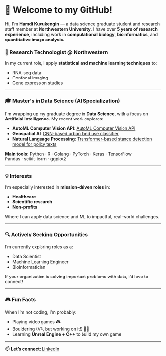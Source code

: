 # 👋 Welcome to my GitHub!

Hi, I'm **Hamdi Kucukengin** — a data science graduate student and research staff member at **Northwestern University**. I have over **5 years of research experience**, including work in **computational biology**, **bioinformatics**, and **quantitative image analysis**.

### 🔬 Research Technologist @ Northwestern
In my current role, I apply **statistical and machine learning techniques** to:
- RNA-seq data
- Confocal imaging
- Gene expression studies

---

### 🎓 Master's in Data Science (AI Specialization)
I'm wrapping up my graduate degree in **Data Science**, with a focus on **Artificial Intelligence**. My recent work explores:
- **AutoML Computer Vision API**: [AutoML Computer Vision API](https://github.com/hamodikk/automl-cv-api)
- **Geospatial AI**: [CNN-based urban land use classifier](https://github.com/hamodikk/CNN_Typography)
- **Natural Language Processing**: [Transformer-based stance detection model for policy texts](https://github.com/hamodikk/stance_detection)

**Main tools:**
Python · R · Golang · PyTorch · Keras · TensorFlow  
Pandas · scikit-learn · ggplot2

---

### 💡 Interests
I’m especially interested in **mission-driven roles** in:
- **Healthcare**
- **Scientific research**
- **Non-profits**

Where I can apply data science and ML to impactful, real-world challenges.

---

### 🔍 Actively Seeking Opportunities
I’m currently exploring roles as a:
- Data Scientist
- Machine Learning Engineer
- Bioinformatician

If your organization is solving important problems with data, I’d love to connect!

---

### 🎮 Fun Facts
When I’m not coding, I’m probably:
- Playing video games 🎮
- Bouldering (V4, but working on it!) 🧗‍♂️
- Learning **Unreal Engine + C++** to build my own game

---

📫 **Let’s connect:** [LinkedIn](https://www.linkedin.com/in/hamdi-kucukengin/)
